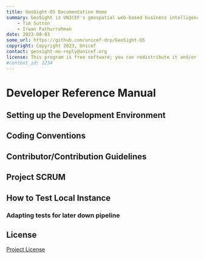 ```yaml
---
title: GeoSight-OS Documentation Home 
summary: GeoSight is UNICEF's geospatial web-based business intelligence platform.
    - Tim Sutton
    - Irwan Fathurrahman
date: 2023-08-03
some_url: https://github.com/unicef-drp/GeoSight-OS
copyright: Copyright 2023, Unicef
contact: geosight-no-reply@unicef.org
license: This program is free software; you can redistribute it and/or modify it under the terms of the GNU Affero General Public License as published by the Free Software Foundation; either version 3 of the License, or (at your option) any later version.
#context_id: 1234
---
```


# Developer Reference Manual
<!-- Replace all of the titles with relevant titles -->
<!-- Should be mkdocs generated content -->

## Setting up the Development Environment

## Coding Conventions

## Contributor/Contribution Guidelines
<!-- Actual Guidelines or link to Guidelines -->

## Project SCRUM
<!-- Info on how work gets organised -->

## How to Test Local Instance

### Adapting tests for later down pipeline

## License

[Project License]()<!-- Link to Project License in About -->
